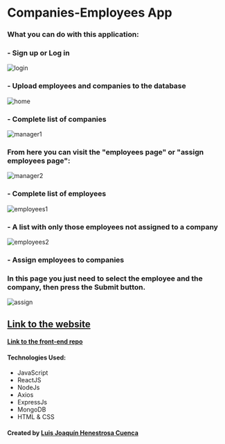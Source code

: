 # Companies-Employees App

### What you can do with this application:

### - Sign up or Log in

![login](/src/readMeImages/login.png)

### - Upload employees and companies to the database

![home](/src/readMeImages/home.png)

### - Complete list of companies

![manager1](/src/readMeImages/manager1.png)

### From here you can visit the "employees page" or "assign employees page":

![manager2](/src/readMeImages/manager2.png)

### - Complete list of employees

![employees1](/src/readMeImages/employees1.png)

### - A list with only those employees not assigned to a company

![employees2](/src/readMeImages/employees2.png)

### - Assign employees to companies

### In this page you just need to select the employee and the company, then press the Submit button.

![assign](/src/readMeImages/assign.png)

## **[Link to the website](https://companyemployees.netlify.app/)**

#### **[Link to the front-end repo](https://github.com/luisjhc/companyEmployees-client)**

#### Technologies Used:

- JavaScript
- ReactJS
- NodeJs
- Axios
- ExpressJs
- MongoDB
- HTML & CSS

#### Created by [Luis Joaquín Henestrosa Cuenca](https://github.com/luisjhc)
